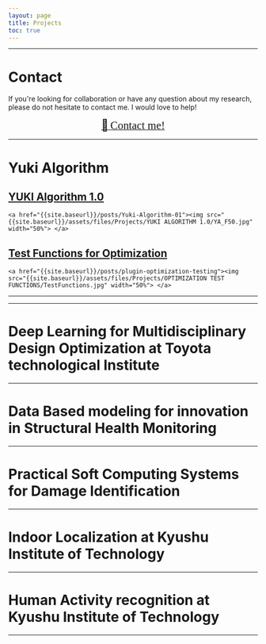```yaml
---
layout: page
title: Projects
toc: true
---
```


---

# Contact

If you're looking for collaboration or have any question about my research, please do not hesitate to contact me.
I would love to help!

<p align="center">
  <a target="_blank" rel="noopener noreferrer" href="mailto:benaissa@toyota-ti.ac.jp?subject=Hi"> <!--Replace with"mailto:YOUREMAIL@ADDRESS.COM?subject=SUBJECT"-->
    <span style="font-size:1.6em;">📨</span>
    <span style="font-family:Papyrus; font-size:1.6em;">Contact me!</span>
  </a>
</p>

---

# Yuki Algorithm


## <a href="{{site.baseurl}}/posts/Yuki-Algorithm-01"> YUKI Algorithm 1.0 </a>

<p align="center">

    <a href="{{site.baseurl}}/posts/Yuki-Algorithm-01"><img src="{{site.baseurl}}/assets/files/Projects/YUKI ALGORITHM 1.0/YA_F50.jpg" width="50%"> </a>

</p>



## <a href="{{site.baseurl}}/posts/plugin-optimization-testing"> Test Functions for Optimization </a>

<p align="center">

    <a href="{{site.baseurl}}/posts/plugin-optimization-testing"><img src="{{site.baseurl}}/assets/files/Projects/OPTIMIZATION TEST FUNCTIONS/TestFunctions.jpg" width="50%"> </a>

</p>

---

<!-- |<a href="{{site.baseurl}}/posts/Yuki-Algorithm-01"> YUKI Algorithm 1.0 <br> <a href="{{site.baseurl}}/posts/Yuki-Algorithm-01"> <img src="{{site.baseurl}}/assets/files/Projects/YUKI ALGORITHM 1.0/YA_F50.jpg" width="100%"> </a> |<a href="{{site.baseurl}}/posts/plugin-optimization-testing"> Test Functions for Optimization </a> <br> <a href="{{site.baseurl}}/posts/plugin-optimization-testing"><img src="{{site.baseurl}}/assets/files/Projects/OPTIMIZATION TEST FUNCTIONS/TestFunctions.jpg" width="60%"> </a> -->


---

# Deep Learning for Multidisciplinary Design Optimization at Toyota technological Institute

---

# Data Based modeling for innovation in Structural Health Monitoring

---

# Practical Soft Computing Systems for Damage Identification

---

# Indoor Localization at Kyushu Institute of Technology

---

# Human Activity recognition at Kyushu Institute of Technology

---
